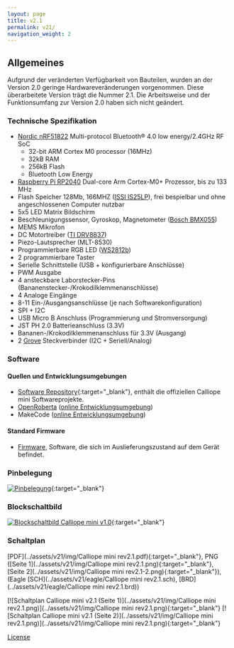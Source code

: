 ```yaml
---
layout: page
title: v2.1
permalink: v21/
navigation_weight: 2
---
```


## Allgemeines

Aufgrund der veränderten Verfügbarkeit von Bauteilen, wurden an der Version 2.0 geringe Hardwareveränderungen vorgenommen. Diese überarbeitete Version trägt die Nummer 2.1.
Die Arbeitsweise und der Funktionsumfang zur Version 2.0 haben sich nicht geändert.

### Technische Spezifikation  
  
* [Nordic nRF51822](https://www.nordicsemi.com/eng/Products/Bluetooth-low-energy/nRF51822) Multi-protocol Bluetooth® 4.0 low energy/2.4GHz RF SoC
    + 32-bit ARM Cortex M0 processor (16MHz)
    + 32kB RAM
    + 256kB Flash
    + Bluetooth Low Energy 
* [Raspberry Pi RP2040](https://www.raspberrypi.com/products/rp2040/) Dual-core Arm Cortex-M0+ Prozessor, bis zu 133 MHz
* Flash Speicher 128Mb, 166MHZ ([ISSI IS25LP](http://www.issi.com/WW/pdf/25LP-WP128F.pdf)), frei bespielbar und ohne angeschlossenen Computer nutzbar
* 5x5 LED Matrix Bildschirm  
* Beschleunigungssensor, Gyroskop, Magnetometer ([Bosch BMX055](https://www.bosch-sensortec.com/bst/products/all_products/bmx055))
* MEMS Mikrofon
* DC Motortreiber ([TI DRV8837](http://www.ti.com/product/DRV8837))
* Piezo-Lautsprecher (MLT-8530)
* Programmierbare RGB LED ([WS2812b](https://cdn-shop.adafruit.com/datasheets/WS2812B.pdf))
* 2 programmierbare Taster
* Serielle Schnittstelle (USB + konfigurierbare Anschlüsse)
* PWM Ausgabe
* 4 ansteckbare Laborstecker-Pins (Bananenstecker-/Krokodilklemmenanschlüsse)
* 4 Analoge Eingänge
* 8-11 Ein-/Ausgangsanschlüsse (je nach Softwarekonfiguration)
* SPI + I2C
* USB Micro B Anschluss (Programmierung und Stromversorgung)
* JST PH 2.0 Batterieanschluss (3.3V)
* Bananen-/Krokodilklemmenanschluss für 3.3V (Ausgang)
* 2 [Grove](http://wiki.seeed.cc/Grove_System/) Steckverbinder (I2C + Seriell/Analog)

### Software

#### Quellen und Entwicklungsumgebungen

- [Software Repository](https://github.com/calliope-mini){:target="_blank"}, enthält die offiziellen Calliope mini Softwareprojekte.
- [OpenRoberta](https://github.com/OpenRoberta) ([online Entwicklungsumgebung](https://lab.open-roberta.org/))
- MakeCode ([online Entwicklungsumgebung](https://makecode.calliope.cc))

#### Standard Firmware

* [Firmware](https://github.com/calliope-mini/calliope-demo/releases/tag/3.1.0), Software, die sich im Auslieferungszustand auf
dem Gerät befindet.

### Pinbelegung

[![Pinbelegung](../assets/v21/img/Calliope_mini_2.1_pinout_fin.jpg)](../assets/v21/img/Calliope_mini_2.1_pinout_fin.jpg){:target="_blank"}

### Blockschaltbild

[![Blockschaltbild Calliope mini v1.0](../assets/v21/img/Calliope-mini-Blockschaltbild-01.png)](../assets/v21/img/Calliope-mini-Blockschaltbild-01.png){:target="_blank"}

### Schaltplan

[PDF](../assets/v21/img/Calliope mini rev2.1.pdf){:target="_blank"}, 
PNG ([Seite 1](../assets/v21/img/Calliope mini rev2.1.png){:target="_blank"}, [Seite 2](../assets/v21/img/Calliope mini rev2.1-2.png){:target="_blank"}),
(Eagle [SCH](../assets/v21/eagle/Calliope mini rev2.1.sch), [BRD](../assets/v21/eagle/Calliope mini rev2.1.brd))

[![Schaltplan Calliope mini v2.1 (Seite 1)](../assets/v21/img/Calliope mini rev2.1.png)](../assets/v21/img/Calliope mini rev2.1.png){:target="_blank"}
[![Schaltplan Calliope mini v2.1 (Seite 2)](../assets/v21/img/Calliope mini rev2.1.png)](../assets/v21/img/Calliope mini rev2.1.png){:target="_blank"}



[License](../assets/img/calliope_license.png)
